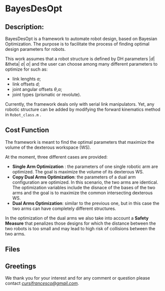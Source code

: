 # BayesDesOpt

## Description:

BayesDesOpt is a framework to automate robot design, based on Bayesian Optimization.
The purpose is to facilitate the process of finding optimal design parameters for robots.

This work assumes that a robot structure is defined by DH parameters |*d*| &theta| *a*| $\alpha$| and
the user can choose among many different parameters to optimize for such as:
- link lenghts *a*;
- link offsets *d*;
- joint angular offsets *$\theta$*,*$\alpha$*;
- joint types (prismatic or revolute).

Currently, the framework deals only with serial link manipulators. Yet, any robotic structure can be added by modifying
the forward kinematics method in `Robot_class.m` .

## Cost Function

The framework is meant to find the optimal parameters that maximize the volume of the dexterous workspace (WS).

At the moment, three different cases are provided:
- **Single Arm Optimization** : the parameters of one single robotic arm are optimized. The goal is maximize the volume of its dexterous WS.
- **Copy Dual Arms Optimization**: the parameters of a dual arm configuration are optimized. In this scenario, the two arms are identical. 
The optimization variables include the disnace of the bases of the two arms and the goal is to maximize the common intersecting dexterous WS.
- **Dual Arms Optimization**: similar to the previous one, but in this case the two arms can have completely different structures.

In the optimization of the dual arms we also take into account a **Safety Measure** that penalizes those designs for which the distance between the two robots is too small
and may lead to high risk of collisions between the two arms.

## Files




## Greetings

We thank you for your interest and for any comment or question please contact *cursifrancesco@gmail.com*.
